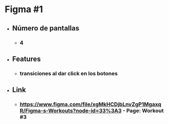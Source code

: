 # Figma #1
- ## Número de pantallas
    - ### 4
- ## Features
    - ### transiciones al dar click en los botones 
- ## Link
    - ### https://www.figma.com/file/xgMkHCDjbLnvZgP1MgaxqR/Figma-s-Workouts?node-id=33%3A3 - Page: Workout #3
	